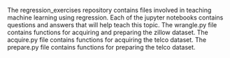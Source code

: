 The regression_exercises repository contains files involved in teaching machine learning using regression.
Each of the jupyter notebooks contains questions and answers that will help teach this topic.
The wrangle.py file contains functions for acquiring and preparing the zillow dataset.
The acquire.py file contains functions for acquiring the telco dataset.
The prepare.py file contains functions for preparing the telco dataset.